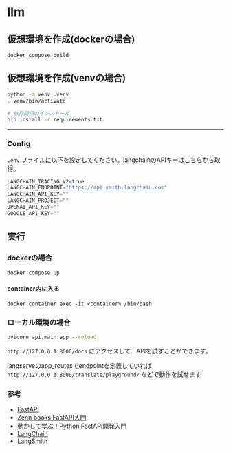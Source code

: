 # llm

## 仮想環境を作成(dockerの場合)
```bashd
docker compose build
```

## 仮想環境を作成(venvの場合)

```bash
python -m venv .venv
. venv/bin/activate

# 依存関係のインストール
pip install -r requirements.txt
```

---

### Config

 `.env` ファイルに以下を設定してください。langchainのAPIキーは[こちら](https://smith.langchain.com/settings)から取得。

```python
LANGCHAIN_TRACING_V2=true
LANGCHAIN_ENDPOINT="https://api.smith.langchain.com"
LANGCHAIN_API_KEY=""
LANGCHAIN_PROJECT=""
OPENAI_API_KEY=""
GOOGLE_API_KEY=""
```

## 実行
### dockerの場合

```
docker compose up
```

#### container内に入る

```
docker container exec -it <container> /bin/bash
```

### ローカル環境の場合
```bash
uvicorn api.main:app --reload
```

`http://127.0.0.1:8000/docs` にアクセスして、APIを試すことができます。

langserveのapp_routesでendpointを定義していれば `http://127.0.0.1:8000/translate/playground/` などで動作を試せます


### 参考
- [FastAPI](https://fastapi.tiangolo.com/ja/)
- [Zenn books FastAPI入門](https://zenn.dev/sh0nk/books/537bb028709ab9)
- [動かして学ぶ！Python FastAPI開発入門](https://www.shoeisha.co.jp/book/detail/9784798177229)
- [LangChain](https://langchain.com/)
- [LangSmith](https://smith.langchain.com/)
